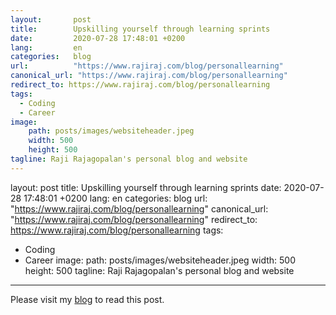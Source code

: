```yaml
---
layout:       post
title:        Upskilling yourself through learning sprints
date:         2020-07-28 17:48:01 +0200
lang:         en
categories:   blog
url:          "https://www.rajiraj.com/blog/personallearning"
canonical_url: "https://www.rajiraj.com/blog/personallearning"
redirect_to: https://www.rajiraj.com/blog/personallearning
tags:
  - Coding
  - Career
image:
    path: posts/images/websiteheader.jpeg
    width: 500
    height: 500
tagline: Raji Rajagopalan's personal blog and website
---
```

layout:       post
title:        Upskilling yourself through learning sprints
date:         2020-07-28 17:48:01 +0200
lang:         en
categories:   blog
url:          "https://www.rajiraj.com/blog/personallearning"
canonical_url: "https://www.rajiraj.com/blog/personallearning"
redirect_to: https://www.rajiraj.com/blog/personallearning
tags:
  - Coding
  - Career
image:
    path: posts/images/websiteheader.jpeg
    width: 500
    height: 500
tagline: Raji Rajagopalan's personal blog and website
---
Please visit my <a href="https://www.rajiraj.com/blog/personallearning">blog</a> to read this post.
